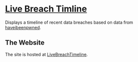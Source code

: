 # [Live Breach Timline](https://angus-c-git.github.io/LiveBreachTimeline/)

Displays a timeline of recent data breaches based on data from [haveibeenpwned](haveibeenpwned.com).

## The Website

The site is hosted at [LiveBreachTimeline](https://angus-c-git.github.io/LiveBreachTimeline).
